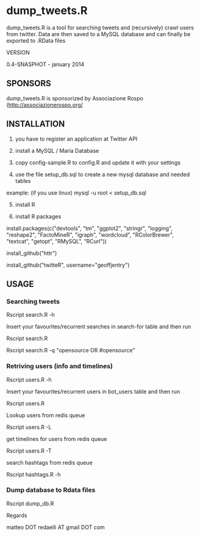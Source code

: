 # dump_tweets.R

dump_tweets.R is a tool for searching tweets and (recursively) crawl users from twitter. Data are then saved to a MySQL database and can finally be exported to .RData files



VERSION

0.4-SNASPHOT - january 2014


## SPONSORS

dump_tweets.R is sponsorized by Associazione Rospo (http://associazionerospo.org/

## INSTALLATION

1) you have to register an application at  Twitter API 

2) install a MySQL / Maria Database

3) copy config-sample.R to config.R and update it with your settings

4) use the file setup_db.sql to create a new mysql database and needed tables

  example: (if you use linux) mysql -u root < setup_db.sql

5) install R 

6) install R packages

  install.packages(c("devtools", "tm", "ggplot2", "stringr", "logging", "reshape2", "FactoMineR", "igraph", "wordcloud", "RColorBrewer", "textcat", "getopt", "RMySQL", "RCurl"))

  install_github("httr")

  install_github("twitteR", username="geoffjentry")

## USAGE

### Searching tweets

Rscript search.R -h

Insert your favourites/recurrent searches in search-for table and then run

Rscript search.R

Rscript search.R -q "opensource OR #opensource"


### Retriving users (info and timelines)

Rscript users.R -h

Insert your favourites/recurrent users in bot_users table and then run

Rscript users.R

Lookup users from redis queue

Rscript users.R -L 

get timelines for users from redis queue

Rscript users.R -T

search hashtags from redis queue

Rscript hashtags.R -h

### Dump database to Rdata files

Rscript  dump_db.R

Regards

matteo DOT redaelli AT gmail DOT com



